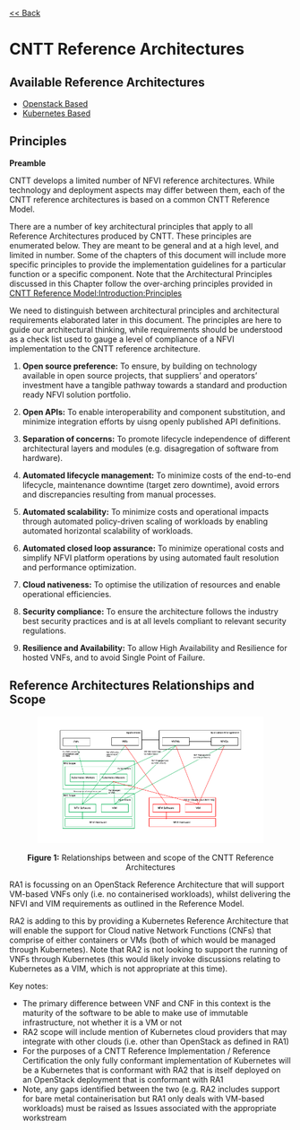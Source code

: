 [<< Back](https://cntt-n.github.io/CNTT/)

# CNTT Reference Architectures

<a name="available-ra"></a>
## Available Reference Architectures
* [Openstack Based](openstack)
* [Kubernetes Based](kubernetes)

<a name="principles"></a>
## Principles
**Preamble**

CNTT develops a limited number of NFVI reference architectures. While technology and deployment aspects may differ between them, each of the CNTT reference architectures is based on a common CNTT Reference Model.

There are a number of key architectural principles that apply to all Reference Architectures produced by CNTT. These principles are enumerated below. They are meant to be general and at a high level, and limited in number. Some of the chapters of this document will include more specific principles to provide the implementation guidelines for a particular function or a specific component. Note that the Architectural Principles discussed in this Chapter follow the over-arching principles provided in [CNTT Reference Model:Introduction:Principles](https://cntt-n.github.io/CNTT/doc/ref_model/chapters/chapter01.html#1.3)


We need to distinguish between architectural principles and architectural requirements elaborated later in this document. The principles are here to guide our architectural thinking, while requirements should be understood as a check list used to gauge a level of compliance of a NFVI implementation to the CNTT reference architecture.

1. **Open source preference:** To ensure, by building on technology available in open source projects, that suppliers’ and operators’ investment have a tangible pathway towards a standard and production ready NFVI solution portfolio.

1. **Open APIs:** To enable interoperability and component substitution, and minimize integration efforts by uisng openly published API definitions.

1. **Separation of concerns:** To promote lifecycle independence of different architectural layers and modules (e.g. disagregation of software from hardware).

1. **Automated lifecycle management:** To minimize costs of the end-to-end lifecycle, maintenance downtime (target zero downtime), avoid errors and discrepancies resulting from manual processes.

1. **Automated scalability:** To minimize costs and operational impacts through automated policy-driven scaling of workloads by enabling automated horizontal scalability of workloads.

1. **Automated closed loop assurance:** To minimize operational costs and simplify NFVI platform operations by using automated fault resolution and performance optimization.

1. **Cloud nativeness:** To optimise the utilization of resources and enable operational efficiencies.

1. **Security compliance:** To ensure the architecture follows the industry best security practices and is at all levels compliant to relevant security regulations.

1. **Resilience and Availability:** To allow High Availability and Resilience for hosted VNFs, and to avoid Single Point of Failure.

<a name="ra-relationship-scope"></a>
## Reference Architectures Relationships and Scope

<p align="center"><img src="./figures/ref_arch_relationships.png" alt="Scope and Relationships" title="Scope and Relationships" width="80%"/></p>
<p align="center"><b>Figure 1:</b> Relationships between and scope of the CNTT Reference Architectures</p>


RA1 is focussing on an OpenStack Reference Architecture that will support VM-based VNFs only (i.e. no containerised workloads), whilst delivering the NFVI and VIM requirements as outlined in the Reference Model.

RA2 is adding to this by providing a Kubernetes Reference Architecture that will enable the support for Cloud native Network Functions (CNFs) that comprise of either containers or VMs (both of which would be managed through Kubernetes). Note that RA2 is not looking to support the running of VNFs through Kubernetes (this would likely invoke discussions relating to Kubernetes as a VIM, which is not appropriate at this time).

Key notes:
- The primary difference between VNF and CNF in this context is the maturity of the software to be able to make use of immutable infrastructure, not whether it is a VM or not
- RA2 scope will include mention of Kubernetes cloud providers that may integrate with other clouds (i.e. other than OpenStack as defined in RA1)
- For the purposes of a CNTT Reference Implementation / Reference Certification the only fully conformant implementation of Kubernetes will be a Kubernetes that is conformant with RA2 that is itself deployed on an OpenStack deployment that is conformant with RA1
- Note, any gaps identified between the two (e.g. RA2 includes support for bare metal containerisation but RA1 only deals with VM-based workloads) must be raised as Issues associated with the appropriate workstream
